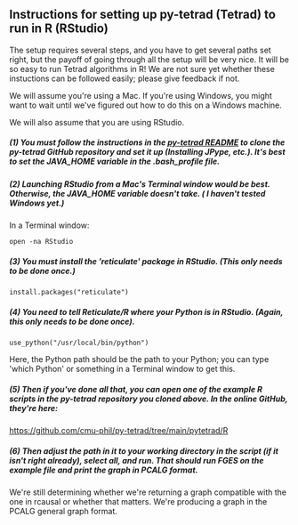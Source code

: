 ## Instructions for setting up py-tetrad (Tetrad) to run in R (RStudio)

The setup requires several steps, and you have to get several paths set right, but the payoff of going through all the setup will be very nice. It will be so easy to run Tetrad algorithms in R! We are not sure yet whether these instuctions can be followed easily; please give feedback if not.

We will assume you're using a Mac. If you're using Windows, you might want to wait until we've figured out how to do this on a Windows machine.

We will also assume that you are using RStudio.

##### (1) You must follow the instructions in the [py-tetrad README](https://github.com/cmu-phil/py-tetrad) to clone the py-tetrad GitHub repository and set it up (Installing JPype, etc.). It's best to set the JAVA_HOME variable in the .bash_profile file.

##### (2) Launching RStudio from a Mac's Terminal window would be best. Otherwise, the JAVA_HOME variable doesn't take. ( I haven't tested Windows yet.)

In a Terminal window:

`
open -na RStudio
`

##### (3) You must install the 'reticulate' package in RStudio. (This only needs to be done once.)

`
install.packages("reticulate")
`

##### (4) You need to tell Reticulate/R where your Python is in RStudio. (Again, this only needs to be done once).

`
use_python("/usr/local/bin/python")
`

Here, the Python path should be the path to your Python; you can type 'which Python' or something in a Terminal window to get this.

##### (5) Then if you've done all that, you can open one of the example R scripts in the py-tetrad repository you cloned above. In the online GitHub, they're here:

https://github.com/cmu-phil/py-tetrad/tree/main/pytetrad/R

##### (6) Then adjust the path in it to your working directory in the script (if it isn't right already), select all, and run. That should run FGES on the example file and print the graph in PCALG format.

We're still determining whether we're returning a graph compatible with the one in rcausal or whether that matters. We're producing a graph in the PCALG general graph format.